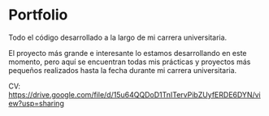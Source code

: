 # Portfolio
Todo el código desarrollado a la largo de mi carrera universitaria.

El proyecto más grande e interesante lo estamos desarrollando en este momento, pero aquí se encuentran todas mis prácticas y proyectos más pequeños realizados hasta la fecha durante mi carrera universitaria.

CV: https://drive.google.com/file/d/15u64QQDoD1TnITervPibZUyfERDE6DYN/view?usp=sharing
